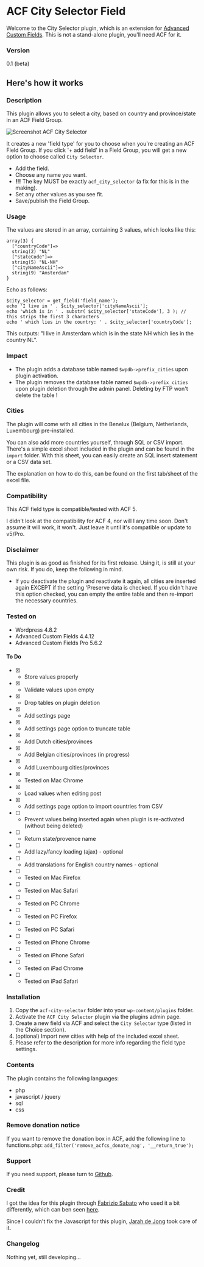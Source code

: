 # ACF City Selector Field

Welcome to the City Selector plugin, which is an extension for [Advanced Custom Fields](http://www.advancedcustomfields.com). This is not a stand-alone plugin, you'll need ACF for it.

### Version

0.1 (beta)

## Here's how it works

### Description

This plugin allows you to select a city, based on country and province/state in an ACF Field Group.

![Screenshot ACF City Selector](http://beee4life.github.com/beee4life.github.io/images/screenshot-acf-city-selector.png)

It creates a new 'field type' for you to choose when you're creating an ACF Field Group. If you click '+ add field' in a Field Group, you will get a new option to choose called `City Selector`.

* Add the field.
* Choose any name you want.
* **!!!** The key MUST be exactly `acf_city_selector` (a fix for this is in the making).
* Set any other values as you see fit.
* Save/publish the Field Group.

### Usage

The values are stored in an array, containing 3 values, which looks like this:

    array(3) {
      ["countryCode"]=>
      string(2) "NL"
      ["stateCode"]=>
      string(5) "NL-NH"
      ["cityNameAscii"]=>
      string(9) "Amsterdam"
    }

Echo as follows:

    $city_selector = get_field('field_name');
    echo 'I live in ' . $city_selector['cityNameAscii'];
    echo 'which is in ' . substr( $city_selector['stateCode'], 3 ); // this strips the first 3 characters
    echo ' which lies in the country: ' . $city_selector['countryCode'];

This outputs: "I live in Amsterdam which is in the state NH which lies in the country NL".

### Impact

* The plugin adds a database table named `$wpdb->prefix_cities` upon plugin activation.
* The plugin removes the database table named `$wpdb->prefix_cities` upon plugin deletion through the admin panel. Deleting by FTP won't delete the table !

### Cities

The plugin will come with all cities in the Benelux (Belgium, Netherlands, Luxembourg) pre-installed.

You can also add more countries yourself, through SQL or CSV import. There's a simple excel sheet included in the plugin and can be found in the `import` folder. With this sheet, you can easily create an SQL insert statement or a CSV data set.

The explanation on how to do this, can be found on the first tab/sheet of the excel file.

### Compatibility

This ACF field type is compatible/tested with ACF 5.

I didn't look at the compatibility for ACF 4, nor will I any time soon. Don't assume it will work, it won't. Just leave it until it's compatible or update to v5/Pro.

### Disclaimer

This plugin is as good as finished for its first release. Using it, is still at your own risk. If you do, keep the following in mind.

* If you deactivate the plugin and reactivate it again, all cities are inserted again EXCEPT if the setting 'Preserve data is checked. If you didn't have this option checked, you can empty the entire table and then re-import the necessary countries.

### Tested on

* Wordpress 4.8.2
* Advanced Custom Fields 4.4.12
* Advanced Custom Fields Pro 5.6.2

#### To Do
* [X] - Store values properly
* [X] - Validate values upon empty
* [X] - Drop tables on plugin deletion
* [X] - Add settings page
* [X] - Add settings page option to truncate table
* [X] - Add Dutch cities/provinces
* [X] - Add Belgian cities/provinces (in progress)
* [X] - Add Luxembourg cities/provinces
* [X] - Tested on Mac Chrome
* [X] - Load values when editing post
* [X] - Add settings page option to import countries from CSV
* [ ] - Prevent values being inserted again when plugin is re-activated (without being deleted)
* [ ] - Return state/provence name
* [ ] - Add lazy/fancy loading (ajax) - optional
* [ ] - Add translations for English country names - optional
* [ ] - Tested on Mac Firefox
* [ ] - Tested on Mac Safari
* [ ] - Tested on PC Chrome
* [ ] - Tested on PC Firefox
* [ ] - Tested on PC Safari
* [ ] - Tested on iPhone Chrome
* [ ] - Tested on iPhone Safari
* [ ] - Tested on iPad Chrome
* [ ] - Tested on iPad Safari

### Installation

1. Copy the `acf-city-selector` folder into your `wp-content/plugins` folder.
2. Activate the `ACF City Selector` plugin via the plugins admin page.
3. Create a new field via ACF and select the `City Selector` type (listed in the Choice section).
4. (optional) Import new cities with help of the included excel sheet.
5. Please refer to the description for more info regarding the field type settings.

### Contents

The plugin contains the following languages:
* php
* javascript / jquery
* sql
* css

### Remove donation notice

If you want to remove the donation box in ACF, add the following line to functions.php:
`add_filter('remove_acfcs_donate_nag', '__return_true');`

### Support

If you need support, please turn to [Github](https://github.com/Beee4life/acf-city-selector/issues).

### Credit

I got the idea for this plugin through [Fabrizio Sabato](https://github.com/fab01) who used it a bit differently, which can ben seen [here](http://www.deskema.it/en/articles/multi-level-country-state-city-cascading-select-wordpress).

Since I couldn't fix the Javascript for this plugin, [Jarah de Jong](https://github.com/inquota) took care of it.

### Changelog

Nothing yet, still developing...
